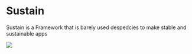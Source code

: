 # Sustain

Sustain is a Framework that is barely used despedcies to make stable and sustainable apps

![](https://github.com/labidiaymen/sustain/workflows/Sustain%20CI/badge.svg)
